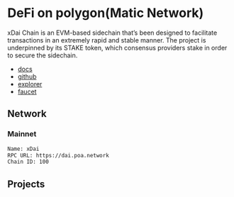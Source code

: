 # DeFi on polygon(Matic Network)
xDai Chain is an EVM-based sidechain that’s been designed to facilitate transactions in an extremely rapid and stable manner. The project is underpinned by its STAKE token, which consensus providers stake in order to secure the sidechain.
- [docs](https://www.xdaichain.com/)
- [github](https://github.com/xdaichain)
- [explorer](https://blockscout.com/poa/xdai)
- [faucet](https://blockscout.com/xdai/mainnet/faucet)

## Network
### Mainnet
```txt
Name: xDai
RPC URL: https://dai.poa.network
Chain ID: 100
```

## Projects
